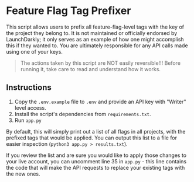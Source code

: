 # Feature Flag Tag Prefixer

This script allows users to prefix all feature-flag-level tags with the key of the project they belong to. It is not maintained or officially endorsed by LaunchDarkly; it only serves as an example of how one might accomplish this if they wanted to. You are ultimately responsible for any API calls made using one of your keys.

> The actions taken by this script are NOT easily reversible!!! Before running it, take care to read and understand how it works.

## Instructions

1. Copy the `.env.example` file to `.env` and provide an API key with "Writer" level access.
2. Install the script's dependencies from `requirements.txt`.
3. Run `app.py`

By default, this will simply print out a list of all flags in all projects, with the prefixed tags that would be applied. You can output this list to a file for easier inspection (`python3 app.py > results.txt`).

If you review the list and are sure you would like to apply those changes to your live account, you can uncomment line 35 in `app.py` - this line contains the code that will make the API requests to replace your existing tags with the new ones.
